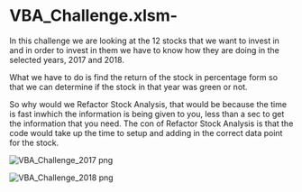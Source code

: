 # VBA_Challenge.xlsm-

In this challenge we are looking at the 12 stocks that we want to invest in and in order to invest in them we have to know how they are doing in the selected years, 2017 and 2018.

What we have to do is find the return of the stock in percentage form so that we can determine if the stock in that year was green or not.

So why would we Refactor Stock Analysis, that would be because the time is fast inwhich the information is being given to you, less than a sec to get the information that you need. The con of Refactor Stock Analysis is that the code would take up the time to setup and adding in the correct data point for the stock.






![VBA_Challenge_2017 png](https://user-images.githubusercontent.com/100543143/156948643-384952a9-2666-416b-82cc-eb594c84664a.png)







![VBA_Challenge_2018 png](https://user-images.githubusercontent.com/100543143/156948648-fb1925aa-059e-4883-a213-708829ca6a57.png)
